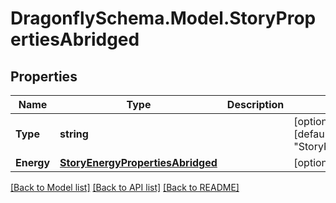 
# DragonflySchema.Model.StoryPropertiesAbridged

## Properties

Name | Type | Description | Notes
------------ | ------------- | ------------- | -------------
**Type** | **string** |  | [optional] [readonly] [default to "StoryPropertiesAbridged"]
**Energy** | [**StoryEnergyPropertiesAbridged**](StoryEnergyPropertiesAbridged.md) |  | [optional] 

[[Back to Model list]](../README.md#documentation-for-models)
[[Back to API list]](../README.md#documentation-for-api-endpoints)
[[Back to README]](../README.md)

